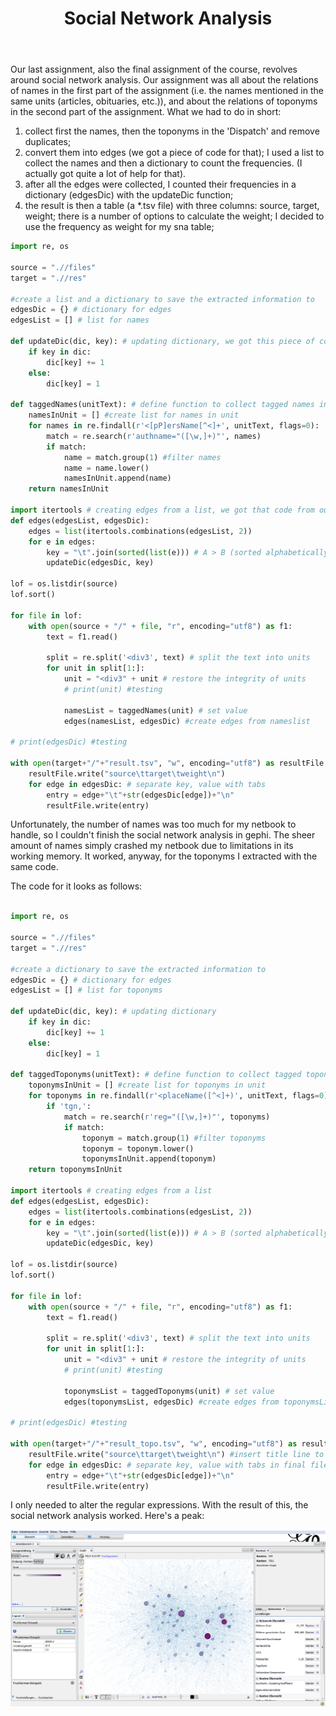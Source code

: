 ﻿---
layout: post
title: Social Network Analysis
---

Our last assignment, also the final assignment of the course, revolves around social network analysis. Our assignment was all about the relations of names in the first part of the assignment (i.e. the names mentioned in the same units (articles, obituaries, etc.)), and about the relations of toponyms in the second part of the assignment.
What we had to do in short:

1) collect first the names, then the toponyms in the 'Dispatch' and remove duplicates;
2) convert them into edges (we got a piece of code for that); I used a list to collect the names and then a dictionary to count the frequencies. (I actually got quite a lot of help for that).
3) after all the edges were collected, I counted their frequencies in a dictionary (edgesDic) with the updateDic function;
4) the result is then a table (a *.tsv file) with three columns: source, target, weight; there is a number of options to calculate the weight; I decided to use the frequency as weight for my sna table;

```python
import re, os

source = ".//files"
target = ".//res"

#create a list and a dictionary to save the extracted information to
edgesDic = {} # dictionary for edges
edgesList = [] # list for names

def updateDic(dic, key): # updating dictionary, we got this piece of code
	if key in dic:
		dic[key] += 1
	else:
		dic[key] = 1
	
def taggedNames(unitText): # define function to collect tagged names in edgesList
	namesInUnit = [] #create list for names in unit
	for names in re.findall(r'<[pP]ersName[^<]+', unitText, flags=0):
		match = re.search(r'authname="([\w,]+)"', names)
		if match:
			name = match.group(1) #filter names													
			name = name.lower()
			namesInUnit.append(name)
	return namesInUnit

import itertools # creating edges from a list, we got that code from our teacher as well
def edges(edgesList, edgesDic):
	edges = list(itertools.combinations(edgesList, 2))
	for e in edges:
		key = "\t".join(sorted(list(e))) # A > B (sorted alphabetically, to avoid cases of B > A)
		updateDic(edgesDic, key)	

lof = os.listdir(source)
lof.sort()

for file in lof:
	with open(source + "/" + file, "r", encoding="utf8") as f1:
		text = f1.read()
			
		split = re.split('<div3', text) # split the text into units
		for unit in split[1:]:
			unit = "<div3" + unit # restore the integrity of units		
			# print(unit) #testing
			
			namesList = taggedNames(unit) # set value		
			edges(namesList, edgesDic) #create edges from nameslist
			
# print(edgesDic) #testing

with open(target+"/"+"result.tsv", "w", encoding="utf8") as resultFile:
	resultFile.write("source\ttarget\tweight\n")
	for edge in edgesDic: # separate key, value with tabs
		entry = edge+"\t"+str(edgesDic[edge])+"\n"
		resultFile.write(entry)


```

Unfortunately, the number of names was too much for my netbook to handle, so I couldn't finish the social network analysis in gephi. The sheer amount of names simply crashed my netbook due to limitations in its working memory.
It worked, anyway, for the toponyms I extracted with the same code. 

The code for it looks as follows:


```python

import re, os

source = ".//files"
target = ".//res"

#create a dictionary to save the extracted information to
edgesDic = {} # dictionary for edges
edgesList = [] # list for toponyms

def updateDic(dic, key): # updating dictionary
	if key in dic:
		dic[key] += 1
	else:
		dic[key] = 1
	
def taggedToponyms(unitText): # define function to collect tagged toponyms in edgesList
	toponymsInUnit = [] #create list for toponyms in unit
	for toponyms in re.findall(r'<placeName([^<]+)', unitText, flags=0):
		if 'tgn,':
			match = re.search(r'reg="([\w,]+)"', toponyms)
			if match:
				toponym = match.group(1) #filter toponyms													
				toponym = toponym.lower()
				toponymsInUnit.append(toponym)
	return toponymsInUnit

import itertools # creating edges from a list
def edges(edgesList, edgesDic):
	edges = list(itertools.combinations(edgesList, 2))
	for e in edges:
		key = "\t".join(sorted(list(e))) # A > B (sorted alphabetically, to avoid cases of B > A)
		updateDic(edgesDic, key)	

lof = os.listdir(source)
lof.sort()

for file in lof:
	with open(source + "/" + file, "r", encoding="utf8") as f1:
		text = f1.read()
			
		split = re.split('<div3', text) # split the text into units
		for unit in split[1:]:
			unit = "<div3" + unit # restore the integrity of units		
			# print(unit) #testing
			
			toponymsList = taggedToponyms(unit) # set value		
			edges(toponymsList, edgesDic) #create edges from toponymsList
			
# print(edgesDic) #testing

with open(target+"/"+"result_topo.tsv", "w", encoding="utf8") as resultFile:
	resultFile.write("source\ttarget\tweight\n") #insert title line to final file
	for edge in edgesDic: # separate key, value with tabs in final file
		entry = edge+"\t"+str(edgesDic[edge])+"\n"
		resultFile.write(entry)

```

I only needed to alter the regular expressions.
With the result of this, the social network analysis worked. Here's a peak:

![topoSNA](/assets/img/sna.png)